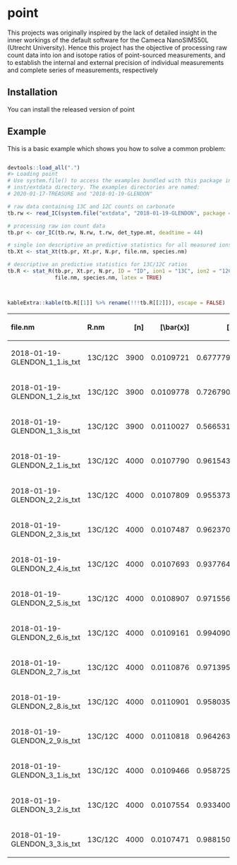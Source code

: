 
<!-- README.md is generated from README.Rmd. Please edit that file -->

# point

<!-- badges: start -->

<!-- badges: end -->

This projects was originally inspired by the lack of detailed insight in
the inner workings of the default software for the Cameca NanoSIMS50L
(Utrecht University). Hence this project has the objective of processing
raw count data into ion and isotope ratios of point-sourced
measurements, and to establish the internal and external precision of
individual measurements and complete series of measurements,
respectively

## Installation

You can install the released version of point

<!-- ``` r -->

<!-- install.packages("point") -->

<!-- ``` -->

## Example

This is a basic example which shows you how to solve a common problem:

``` r

devtools::load_all(".")
#> Loading point
# Use system.file() to access the examples bundled with this package in the
# inst/extdata directory. The examples directories are named:
# 2020-01-17-TREASURE and "2018-01-19-GLENDON"

# raw data containing 13C and 12C counts on carbonate
tb.rw <- read_IC(system.file("extdata", "2018-01-19-GLENDON", package = "point"))

# processing raw ion count data
tb.pr <- cor_IC(tb.rw, N.rw, t.rw, det_type.mt, deadtime = 44)

# single ion descriptive an predictive statistics for all measured ions
tb.Xt <- stat_Xt(tb.pr, Xt.pr, N.pr, file.nm, species.nm)

# descriptive an predictive statistics for 13C/12C ratios
tb.R <- stat_R(tb.pr, Xt.pr, N.pr, ID = "ID", ion1 = "13C", ion2 = "12C",
               file.nm, species.nm, latex = TRUE)



kableExtra::kable(tb.R[[1]] %>% rename(!!!tb.R[[2]]), escape = FALSE)
```

<table>

<thead>

<tr>

<th style="text-align:left;">

file.nm

</th>

<th style="text-align:left;">

R.nm

</th>

<th style="text-align:right;">

\[n\]

</th>

<th style="text-align:right;">

\[\bar{x}\]

</th>

<th style="text-align:right;">

\[r\]

</th>

<th style="text-align:right;">

\[s_x\]

</th>

<th style="text-align:right;">

\[\epsilon_x\]

</th>

<th style="text-align:right;">

\[s_\bar{x}\]

</th>

<th style="text-align:right;">

\[\epsilon_\bar{x}\]

</th>

<th style="text-align:right;">

\[\hat{s}_x\]

</th>

<th style="text-align:right;">

\[\hat{\epsilon}_x\]

</th>

<th style="text-align:right;">

\[\hat{s}_\bar{x}\]

</th>

<th style="text-align:right;">

\[\hat{\epsilon}_\bar{x}\]

</th>

<th style="text-align:right;">

\[\chi^2\]

</th>

</tr>

</thead>

<tbody>

<tr>

<td style="text-align:left;">

2018-01-19-GLENDON\_1\_1.is\_txt

</td>

<td style="text-align:left;">

13C/12C

</td>

<td style="text-align:right;">

3900

</td>

<td style="text-align:right;">

0.0109721

</td>

<td style="text-align:right;">

0.6777798

</td>

<td style="text-align:right;">

0.0010201

</td>

<td style="text-align:right;">

92.96876

</td>

<td style="text-align:right;">

1.63e-05

</td>

<td style="text-align:right;">

1.488692

</td>

<td style="text-align:right;">

0.0010179

</td>

<td style="text-align:right;">

92.76863

</td>

<td style="text-align:right;">

1.63e-05

</td>

<td style="text-align:right;">

1.485487

</td>

<td style="text-align:right;">

1.0043193

</td>

</tr>

<tr>

<td style="text-align:left;">

2018-01-19-GLENDON\_1\_2.is\_txt

</td>

<td style="text-align:left;">

13C/12C

</td>

<td style="text-align:right;">

3900

</td>

<td style="text-align:right;">

0.0109778

</td>

<td style="text-align:right;">

0.7267907

</td>

<td style="text-align:right;">

0.0007774

</td>

<td style="text-align:right;">

70.81376

</td>

<td style="text-align:right;">

1.24e-05

</td>

<td style="text-align:right;">

1.133928

</td>

<td style="text-align:right;">

0.0007697

</td>

<td style="text-align:right;">

70.11032

</td>

<td style="text-align:right;">

1.23e-05

</td>

<td style="text-align:right;">

1.122664

</td>

<td style="text-align:right;">

1.0201674

</td>

</tr>

<tr>

<td style="text-align:left;">

2018-01-19-GLENDON\_1\_3.is\_txt

</td>

<td style="text-align:left;">

13C/12C

</td>

<td style="text-align:right;">

3900

</td>

<td style="text-align:right;">

0.0110027

</td>

<td style="text-align:right;">

0.5665313

</td>

<td style="text-align:right;">

0.0007318

</td>

<td style="text-align:right;">

66.51139

</td>

<td style="text-align:right;">

1.17e-05

</td>

<td style="text-align:right;">

1.065035

</td>

<td style="text-align:right;">

0.0007212

</td>

<td style="text-align:right;">

65.54477

</td>

<td style="text-align:right;">

1.15e-05

</td>

<td style="text-align:right;">

1.049556

</td>

<td style="text-align:right;">

1.0297123

</td>

</tr>

<tr>

<td style="text-align:left;">

2018-01-19-GLENDON\_2\_1.is\_txt

</td>

<td style="text-align:left;">

13C/12C

</td>

<td style="text-align:right;">

4000

</td>

<td style="text-align:right;">

0.0107790

</td>

<td style="text-align:right;">

0.9615434

</td>

<td style="text-align:right;">

0.0007599

</td>

<td style="text-align:right;">

70.49903

</td>

<td style="text-align:right;">

1.20e-05

</td>

<td style="text-align:right;">

1.114688

</td>

<td style="text-align:right;">

0.0007601

</td>

<td style="text-align:right;">

70.51348

</td>

<td style="text-align:right;">

1.20e-05

</td>

<td style="text-align:right;">

1.114916

</td>

<td style="text-align:right;">

0.9995903

</td>

</tr>

<tr>

<td style="text-align:left;">

2018-01-19-GLENDON\_2\_2.is\_txt

</td>

<td style="text-align:left;">

13C/12C

</td>

<td style="text-align:right;">

4000

</td>

<td style="text-align:right;">

0.0107809

</td>

<td style="text-align:right;">

0.9553736

</td>

<td style="text-align:right;">

0.0007530

</td>

<td style="text-align:right;">

69.84868

</td>

<td style="text-align:right;">

1.19e-05

</td>

<td style="text-align:right;">

1.104405

</td>

<td style="text-align:right;">

0.0007388

</td>

<td style="text-align:right;">

68.52923

</td>

<td style="text-align:right;">

1.17e-05

</td>

<td style="text-align:right;">

1.083542

</td>

<td style="text-align:right;">

1.0388783

</td>

</tr>

<tr>

<td style="text-align:left;">

2018-01-19-GLENDON\_2\_3.is\_txt

</td>

<td style="text-align:left;">

13C/12C

</td>

<td style="text-align:right;">

4000

</td>

<td style="text-align:right;">

0.0107487

</td>

<td style="text-align:right;">

0.9623700

</td>

<td style="text-align:right;">

0.0007365

</td>

<td style="text-align:right;">

68.52177

</td>

<td style="text-align:right;">

1.16e-05

</td>

<td style="text-align:right;">

1.083424

</td>

<td style="text-align:right;">

0.0007327

</td>

<td style="text-align:right;">

68.16257

</td>

<td style="text-align:right;">

1.16e-05

</td>

<td style="text-align:right;">

1.077745

</td>

<td style="text-align:right;">

1.0105675

</td>

</tr>

<tr>

<td style="text-align:left;">

2018-01-19-GLENDON\_2\_4.is\_txt

</td>

<td style="text-align:left;">

13C/12C

</td>

<td style="text-align:right;">

4000

</td>

<td style="text-align:right;">

0.0107693

</td>

<td style="text-align:right;">

0.9377646

</td>

<td style="text-align:right;">

0.0007194

</td>

<td style="text-align:right;">

66.79846

</td>

<td style="text-align:right;">

1.14e-05

</td>

<td style="text-align:right;">

1.056176

</td>

<td style="text-align:right;">

0.0007248

</td>

<td style="text-align:right;">

67.30553

</td>

<td style="text-align:right;">

1.15e-05

</td>

<td style="text-align:right;">

1.064194

</td>

<td style="text-align:right;">

0.9849892

</td>

</tr>

<tr>

<td style="text-align:left;">

2018-01-19-GLENDON\_2\_5.is\_txt

</td>

<td style="text-align:left;">

13C/12C

</td>

<td style="text-align:right;">

4000

</td>

<td style="text-align:right;">

0.0108907

</td>

<td style="text-align:right;">

0.9715567

</td>

<td style="text-align:right;">

0.0007725

</td>

<td style="text-align:right;">

70.93615

</td>

<td style="text-align:right;">

1.22e-05

</td>

<td style="text-align:right;">

1.121599

</td>

<td style="text-align:right;">

0.0007746

</td>

<td style="text-align:right;">

71.12562

</td>

<td style="text-align:right;">

1.22e-05

</td>

<td style="text-align:right;">

1.124595

</td>

<td style="text-align:right;">

0.9946793

</td>

</tr>

<tr>

<td style="text-align:left;">

2018-01-19-GLENDON\_2\_6.is\_txt

</td>

<td style="text-align:left;">

13C/12C

</td>

<td style="text-align:right;">

4000

</td>

<td style="text-align:right;">

0.0109161

</td>

<td style="text-align:right;">

0.9940903

</td>

<td style="text-align:right;">

0.0007044

</td>

<td style="text-align:right;">

64.52575

</td>

<td style="text-align:right;">

1.11e-05

</td>

<td style="text-align:right;">

1.020242

</td>

<td style="text-align:right;">

0.0007134

</td>

<td style="text-align:right;">

65.35719

</td>

<td style="text-align:right;">

1.13e-05

</td>

<td style="text-align:right;">

1.033388

</td>

<td style="text-align:right;">

0.9747189

</td>

</tr>

<tr>

<td style="text-align:left;">

2018-01-19-GLENDON\_2\_7.is\_txt

</td>

<td style="text-align:left;">

13C/12C

</td>

<td style="text-align:right;">

4000

</td>

<td style="text-align:right;">

0.0110876

</td>

<td style="text-align:right;">

0.9713950

</td>

<td style="text-align:right;">

0.0008162

</td>

<td style="text-align:right;">

73.61425

</td>

<td style="text-align:right;">

1.29e-05

</td>

<td style="text-align:right;">

1.163944

</td>

<td style="text-align:right;">

0.0008101

</td>

<td style="text-align:right;">

73.06514

</td>

<td style="text-align:right;">

1.28e-05

</td>

<td style="text-align:right;">

1.155261

</td>

<td style="text-align:right;">

1.0150874

</td>

</tr>

<tr>

<td style="text-align:left;">

2018-01-19-GLENDON\_2\_8.is\_txt

</td>

<td style="text-align:left;">

13C/12C

</td>

<td style="text-align:right;">

4000

</td>

<td style="text-align:right;">

0.0110901

</td>

<td style="text-align:right;">

0.9580354

</td>

<td style="text-align:right;">

0.0007566

</td>

<td style="text-align:right;">

68.22399

</td>

<td style="text-align:right;">

1.20e-05

</td>

<td style="text-align:right;">

1.078716

</td>

<td style="text-align:right;">

0.0007437

</td>

<td style="text-align:right;">

67.06142

</td>

<td style="text-align:right;">

1.18e-05

</td>

<td style="text-align:right;">

1.060334

</td>

<td style="text-align:right;">

1.0349721

</td>

</tr>

<tr>

<td style="text-align:left;">

2018-01-19-GLENDON\_2\_9.is\_txt

</td>

<td style="text-align:left;">

13C/12C

</td>

<td style="text-align:right;">

4000

</td>

<td style="text-align:right;">

0.0110818

</td>

<td style="text-align:right;">

0.9642637

</td>

<td style="text-align:right;">

0.0007135

</td>

<td style="text-align:right;">

64.38828

</td>

<td style="text-align:right;">

1.13e-05

</td>

<td style="text-align:right;">

1.018068

</td>

<td style="text-align:right;">

0.0007174

</td>

<td style="text-align:right;">

64.73397

</td>

<td style="text-align:right;">

1.13e-05

</td>

<td style="text-align:right;">

1.023534

</td>

<td style="text-align:right;">

0.9893481

</td>

</tr>

<tr>

<td style="text-align:left;">

2018-01-19-GLENDON\_3\_1.is\_txt

</td>

<td style="text-align:left;">

13C/12C

</td>

<td style="text-align:right;">

4000

</td>

<td style="text-align:right;">

0.0109466

</td>

<td style="text-align:right;">

0.9587252

</td>

<td style="text-align:right;">

0.0009169

</td>

<td style="text-align:right;">

83.75694

</td>

<td style="text-align:right;">

1.45e-05

</td>

<td style="text-align:right;">

1.324313

</td>

<td style="text-align:right;">

0.0009190

</td>

<td style="text-align:right;">

83.95670

</td>

<td style="text-align:right;">

1.45e-05

</td>

<td style="text-align:right;">

1.327472

</td>

<td style="text-align:right;">

0.9952471

</td>

</tr>

<tr>

<td style="text-align:left;">

2018-01-19-GLENDON\_3\_2.is\_txt

</td>

<td style="text-align:left;">

13C/12C

</td>

<td style="text-align:right;">

4000

</td>

<td style="text-align:right;">

0.0107554

</td>

<td style="text-align:right;">

0.9334001

</td>

<td style="text-align:right;">

0.0007319

</td>

<td style="text-align:right;">

68.05230

</td>

<td style="text-align:right;">

1.16e-05

</td>

<td style="text-align:right;">

1.076001

</td>

<td style="text-align:right;">

0.0007229

</td>

<td style="text-align:right;">

67.21633

</td>

<td style="text-align:right;">

1.14e-05

</td>

<td style="text-align:right;">

1.062783

</td>

<td style="text-align:right;">

1.0250287

</td>

</tr>

<tr>

<td style="text-align:left;">

2018-01-19-GLENDON\_3\_3.is\_txt

</td>

<td style="text-align:left;">

13C/12C

</td>

<td style="text-align:right;">

4000

</td>

<td style="text-align:right;">

0.0107471

</td>

<td style="text-align:right;">

0.9881505

</td>

<td style="text-align:right;">

0.0008391

</td>

<td style="text-align:right;">

78.07477

</td>

<td style="text-align:right;">

1.33e-05

</td>

<td style="text-align:right;">

1.234471

</td>

<td style="text-align:right;">

0.0008246

</td>

<td style="text-align:right;">

76.72916

</td>

<td style="text-align:right;">

1.30e-05

</td>

<td style="text-align:right;">

1.213194

</td>

<td style="text-align:right;">

1.0353818

</td>

</tr>

</tbody>

</table>
